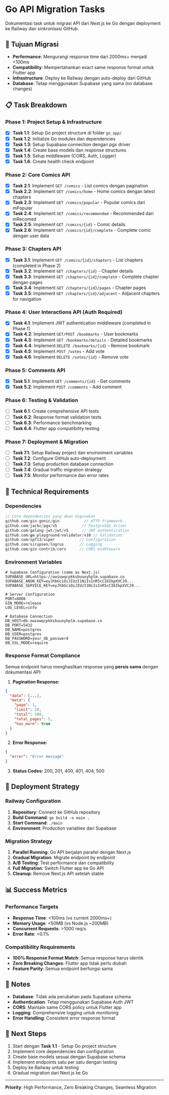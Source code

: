# Go API Migration Tasks

Dokumentasi task untuk migrasi API dari Next.js ke Go dengan deployment ke Railway dan sinkronisasi GitHub.

## 🎯 Tujuan Migrasi

- **Performance**: Mengurangi response time dari 2000ms+ menjadi <100ms
- **Compatibility**: Mempertahankan exact same response format untuk Flutter app
- **Infrastructure**: Deploy ke Railway dengan auto-deploy dari GitHub
- **Database**: Tetap menggunakan Supabase yang sama (no database changes)

## 📋 Task Breakdown

### Phase 1: Project Setup & Infrastructure

- [x] **Task 1.1**: Setup Go project structure di folder `go_app/`
- [x] **Task 1.2**: Initialize Go modules dan dependencies
- [x] **Task 1.3**: Setup Supabase connection dengan pgx driver
- [x] **Task 1.4**: Create base models dan response structures
- [x] **Task 1.5**: Setup middleware (CORS, Auth, Logger)
- [x] **Task 1.6**: Create health check endpoint

### Phase 2: Core Comics API

- [x] **Task 2.1**: Implement `GET /comics` - List comics dengan pagination
- [x] **Task 2.2**: Implement `GET /comics/home` - Home comics dengan latest chapters
- [x] **Task 2.3**: Implement `GET /comics/popular` - Popular comics dari mPopular
- [x] **Task 2.4**: Implement `GET /comics/recommended` - Recommended dari mRecomed
- [x] **Task 2.5**: Implement `GET /comics/{id}` - Comic details
- [x] **Task 2.6**: Implement `GET /comics/{id}/complete` - Complete comic dengan user data

### Phase 3: Chapters API

- [x] **Task 3.1**: Implement `GET /comics/{id}/chapters` - List chapters (completed in Phase 2)
- [x] **Task 3.2**: Implement `GET /chapters/{id}` - Chapter details
- [x] **Task 3.3**: Implement `GET /chapters/{id}/complete` - Complete chapter dengan pages
- [x] **Task 3.4**: Implement `GET /chapters/{id}/pages` - Chapter pages
- [x] **Task 3.5**: Implement `GET /chapters/{id}/adjacent` - Adjacent chapters for navigation

### Phase 4: User Interactions API (Auth Required)

- [x] **Task 4.1**: Implement JWT authentication middleware (completed in Phase 1)
- [x] **Task 4.2**: Implement `GET/POST /bookmarks` - User bookmarks
- [x] **Task 4.3**: Implement `GET /bookmarks/details` - Detailed bookmarks
- [x] **Task 4.4**: Implement `DELETE /bookmarks/{id}` - Remove bookmark
- [x] **Task 4.5**: Implement `POST /votes` - Add vote
- [x] **Task 4.6**: Implement `DELETE /votes/{id}` - Remove vote

### Phase 5: Comments API

- [x] **Task 5.1**: Implement `GET /comments/{id}` - Get comments
- [x] **Task 5.2**: Implement `POST /comments` - Add comment

### Phase 6: Testing & Validation

- [ ] **Task 6.1**: Create comprehensive API tests
- [ ] **Task 6.2**: Response format validation tests
- [ ] **Task 6.3**: Performance benchmarking
- [ ] **Task 6.4**: Flutter app compatibility testing

### Phase 7: Deployment & Migration

- [ ] **Task 7.1**: Setup Railway project dan environment variables
- [ ] **Task 7.2**: Configure GitHub auto-deployment
- [ ] **Task 7.3**: Setup production database connection
- [ ] **Task 7.4**: Gradual traffic migration strategy
- [ ] **Task 7.5**: Monitor performance dan error rates

## 🔧 Technical Requirements

### Dependencies

```go
// Core dependencies yang akan digunakan
github.com/gin-gonic/gin           // HTTP framework
github.com/jackc/pgx/v5           // PostgreSQL driver
github.com/golang-jwt/jwt/v5      // JWT authentication
github.com/go-playground/validator/v10 // Validation
github.com/spf13/viper           // Configuration
github.com/sirupsen/logrus       // Logging
github.com/gin-contrib/cors      // CORS middleware
```

### Environment Variables

```env
# Supabase Configuration (same as Next.js)
SUPABASE_URL=https://owiowqcpkksbuuoyhplm.supabase.co
SUPABASE_ANON_KEY=eyJhbGciOiJIUzI1NiIsInR5cCI6IkpXVCJ9...
SUPABASE_SERVICE_KEY=eyJhbGciOiJIUzI1NiIsInR5cCI6IkpXVCJ9...

# Server Configuration
PORT=8080
GIN_MODE=release
LOG_LEVEL=info

# Database Connection
DB_HOST=db.owiowqcpkksbuuoyhplm.supabase.co
DB_PORT=5432
DB_NAME=postgres
DB_USER=postgres
DB_PASSWORD=your_db_password
DB_SSL_MODE=require
```

### Response Format Compliance

Semua endpoint harus menghasilkan response yang **persis sama** dengan dokumentasi API:

1. **Pagination Response:**

```json
{
  "data": [...],
  "meta": {
    "page": 1,
    "limit": 20,
    "total": 100,
    "total_pages": 5,
    "has_more": true
  }
}
```

2. **Error Response:**

```json
{
  "error": "Error message"
}
```

3. **Status Codes:** 200, 201, 400, 401, 404, 500

## 🚀 Deployment Strategy

### Railway Configuration

1. **Repository**: Connect ke GitHub repository
2. **Build Command**: `go build -o main .`
3. **Start Command**: `./main`
4. **Environment**: Production variables dari Supabase

### Migration Strategy

1. **Parallel Running**: Go API berjalan parallel dengan Next.js
2. **Gradual Migration**: Migrate endpoint by endpoint
3. **A/B Testing**: Test performance dan compatibility
4. **Full Migration**: Switch Flutter app ke Go API
5. **Cleanup**: Remove Next.js API setelah stable

## 📊 Success Metrics

### Performance Targets

- **Response Time**: <100ms (vs current 2000ms+)
- **Memory Usage**: <50MB (vs Node.js ~200MB)
- **Concurrent Requests**: >1000 req/s
- **Error Rate**: <0.1%

### Compatibility Requirements

- **100% Response Format Match**: Semua response harus identik
- **Zero Breaking Changes**: Flutter app tidak perlu diubah
- **Feature Parity**: Semua endpoint berfungsi sama

## 📝 Notes

- **Database**: Tidak ada perubahan pada Supabase schema
- **Authentication**: Tetap menggunakan Supabase Auth JWT
- **CORS**: Maintain same CORS policy untuk Flutter app
- **Logging**: Comprehensive logging untuk monitoring
- **Error Handling**: Consistent error response format

## 🔄 Next Steps

1. Start dengan **Task 1.1** - Setup Go project structure
2. Implement core dependencies dan configuration
3. Create base models sesuai dengan Supabase schema
4. Implement endpoints satu per satu dengan testing
5. Deploy ke Railway untuk testing
6. Gradual migration dari Next.js ke Go

---

**Priority**: High Performance, Zero Breaking Changes, Seamless Migration
